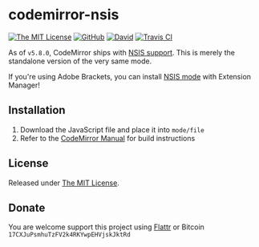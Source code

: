 # codemirror-nsis

[![The MIT License](https://img.shields.io/badge/license-MIT-orange.svg?style=flat-square)](http://opensource.org/licenses/MIT)
[![GitHub](https://img.shields.io/github/release/idleberg/codemirror-nsis.svg?style=flat-square)](https://github.com/idleberg/codemirror-nsis/releases)
[![David](https://img.shields.io/david/dev/idleberg/codemirror-nsis.svg?style=flat-square)](https://david-dm.org/idleberg/codemirror-nsis?type=dev)
[![Travis CI](https://img.shields.io/travis/idleberg/codemirror-nsis.svg?style=flat-square)](https://travis-ci.org/idleberg/codemirror-nsis)

As of `v5.8.0`, CodeMirror ships with [NSIS support][2]. This is merely the standalone version of the very same mode.

If you're using Adobe Brackets, you can install [NSIS mode][3] with Extension Manager!

## Installation

1. Download the JavaScript file and place it into `mode/file`
2. Refer to the [CodeMirror Manual][3] for build instructions

## License

Released under [The MIT License][4].

## Donate

You are welcome support this project using [Flattr][5] or Bitcoin `17CXJuPsmhuTzFV2k4RKYwpEHVjskJktRd`

[1]: http://codemirror.net/
[2]: http://codemirror.net/mode/nsis/
[3]: https://github.com/idleberg/brackets-nsis-mode
[4]: http://codemirror.net/doc/
[5]: https://opensource.org/licenses/MIT
[6]: https://flattr.com/submit/auto?user_id=idleberg&url=https://github.com/idleberg/codemirror-nsis
